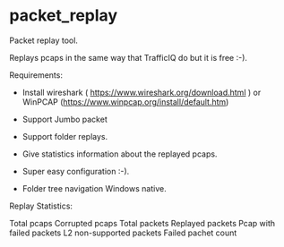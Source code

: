 # packet_replay

Packet replay tool.

Replays pcaps in the same way that TrafficIQ do but it is free :-).

Requirements:

- Install wireshark ( https://www.wireshark.org/download.html ) or 
   WinPCAP (https://www.winpcap.org/install/default.htm)


- Support Jumbo packet
- Support folder replays.
- Give statistics information about the replayed pcaps.
- Super easy configuration :-).
- Folder tree navigation Windows native.

Replay Statistics:

Total pcaps
Corrupted pcaps
Total packets
Replayed packets
Pcap with failed packets
L2 non-supported packets
Failed pachet count

 




